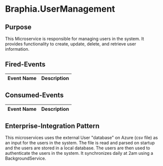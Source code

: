 # Braphia.UserManagement

## Purpose
This Microservice is responsible for managing users in the system. It provides functionality to create, update, delete, and retrieve user information.

## Fired-Events
| Event Name | Description |
|------------|-------------|

## Consumed-Events
| Event Name | Description |
|------------|-------------|

## Enterprise-Integration Pattern
This microservices uses the external User "database" on Azure (csv file) as an input for the users in the system. The file is read and parsed on startup and the users are stored in a local database. The users are then used to authenticate the users in the system.
It synchronizes daily at 2am using a BackgroundService.
